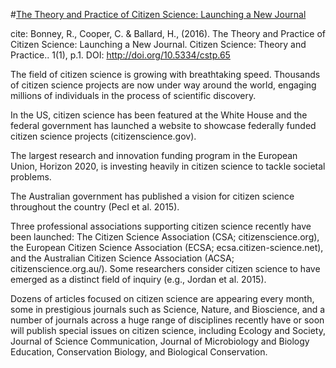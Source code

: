 #[The Theory and Practice of Citizen Science: Launching a New Journal](http://theoryandpractice.citizenscienceassociation.org/articles/10.5334/cstp.65/)


cite: Bonney, R., Cooper, C. & Ballard, H., (2016). The Theory and Practice of Citizen Science: Launching a New Journal. Citizen Science: Theory and Practice.. 1(1), p.1. DOI: http://doi.org/10.5334/cstp.65


The field of citizen science is growing with breathtaking speed. Thousands of citizen science projects are now under way around the world, engaging millions of individuals in the process of scientific discovery.

In the US, citizen science has been featured at the White House and the federal government has launched a website to showcase federally funded citizen science projects (citizenscience.gov).

The largest research and innovation funding program in the European Union, Horizon 2020, is investing heavily in citizen science to tackle societal problems.

The Australian government has published a vision for citizen science throughout the country (Pecl et al. 2015).

Three professional associations supporting citizen science recently have been launched: The Citizen Science Association (CSA; citizenscience.org), the European Citizen Science Association (ECSA; ecsa.citizen-science.net), and the Australian Citizen Science Association (ACSA; citizenscience.org.au/). Some researchers consider citizen science to have emerged as a distinct field of inquiry (e.g., Jordan et al. 2015).

Dozens of articles focused on citizen science are appearing every month, some in prestigious journals such as Science, Nature, and Bioscience, and a number of journals across a huge range of disciplines recently have or soon will publish special issues on citizen science, including Ecology and Society, Journal of Science Communication, Journal of Microbiology and Biology Education, Conservation Biology, and Biological Conservation.